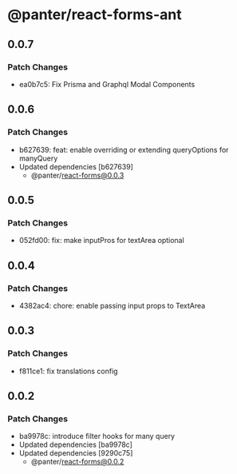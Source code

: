 # @panter/react-forms-ant

## 0.0.7

### Patch Changes

- ea0b7c5: Fix Prisma and Graphql Modal Components

## 0.0.6

### Patch Changes

- b627639: feat: enable overriding or extending queryOptions for manyQuery
- Updated dependencies [b627639]
  - @panter/react-forms@0.0.3

## 0.0.5

### Patch Changes

- 052fd00: fix: make inputPros for textArea optional

## 0.0.4

### Patch Changes

- 4382ac4: chore: enable passing input props to TextArea

## 0.0.3

### Patch Changes

- f811ce1: fix translations config

## 0.0.2

### Patch Changes

- ba9978c: introduce filter hooks for many query
- Updated dependencies [ba9978c]
- Updated dependencies [9290c75]
  - @panter/react-forms@0.0.2
